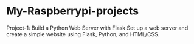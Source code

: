 # My-Raspberrypi-projects

Project-1: Build a Python Web Server with Flask 
Set up a web server and create a simple website using Flask, Python, and HTML/CSS.
